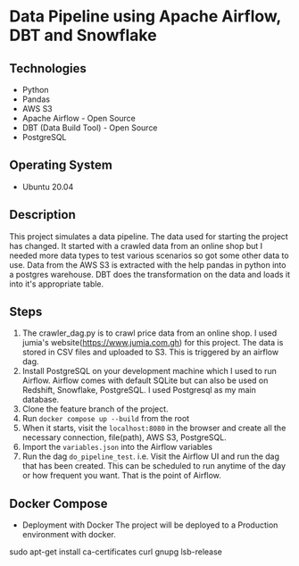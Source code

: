 # Data Pipeline using Apache Airflow, DBT and Snowflake 

## Technologies
* Python 
* Pandas 
* AWS S3 
* Apache Airflow - Open Source
* DBT (Data Build Tool) - Open Source 
* PostgreSQL 

## Operating System 
* Ubuntu 20.04

## Description 
This project simulates a data pipeline. The data used for starting the project has changed. It started with a crawled data from an online shop but I needed more data types to test various scenarios so got some other data to use. Data from the AWS S3 is extracted with the help pandas in python into a postgres warehouse. DBT does the transformation on the data and loads it into it's appropriate table.  


## Steps
1. The crawler_dag.py is to crawl price data from an online shop. I used jumia's website(https://www.jumia.com.gh) for this project. The data is stored in CSV files and uploaded to S3. This is triggered by an airflow dag.
2. Install PostgreSQL on your development machine which I used to run Airflow. Airflow comes with default SQLite but can also be used on Redshift, Snowflake, PostgreSQL. I used Postgresql as my main database. 
3. Clone the feature branch of the project.
4. Run `docker compose up --build` from the root
5. When it starts, visit the `localhost:8080` in the browser and create all the necessary connection, file(path), AWS S3, PostgreSQL. 
6. Import the `variables.json` into the Airflow variables
7. Run the dag `do_pipeline_test`. i.e. Visit the Airflow UI and run the dag that has been created. This can be scheduled to run anytime of the day or how frequent you want. That is the point of Airflow. 

## Docker Compose
* Deployment with Docker
The project will be deployed to a Production environment with docker. 

sudo apt-get install ca-certificates curl gnupg lsb-release